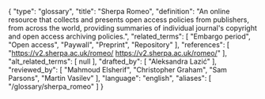 {
    "type": "glossary",
    "title": "Sherpa Romeo",
    "definition": "An online resource that collects and presents open access policies from publishers, from across the world, providing summaries of individual journal's copyright and open access archiving policies.",
    "related_terms": [
        "Embargo period",
        "Open access",
        "Paywall",
        "Preprint",
        "Repository"
    ],
    "references": [
        "https://v2.sherpa.ac.uk/romeo/ https://v2.sherpa.ac.uk/romeo/"
    ],
    "alt_related_terms": [
        null
    ],
    "drafted_by": [
        "Aleksandra Lazić"
    ],
    "reviewed_by": [
        "Mahmoud Elsherif",
        "Christopher Graham",
        "Sam Parsons",
        "Martin Vasilev"
    ],
    "language": "english",
    "aliases": [
        "/glossary/sherpa_romeo"
    ]
}